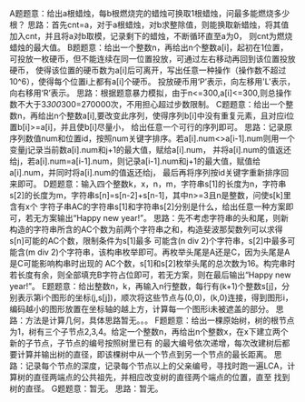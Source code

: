 A题题意：给出a根蜡烛，每b根燃烧完的蜡烛可换取1根蜡烛，问最多能燃烧多少根？
   思路：首先cnt=a，对于a根蜡烛，对b求整除值，则能换取新蜡烛，将其值加入cnt，并且将a对b取模，记录剩下的蜡烛，不断循环直至a为0，
        则cnt为燃烧蜡烛的最大值。
B题题意：给出一个整数n，再给出n个整数a[i]，起初在1位置，可投放一枚硬币，但不能连续在同一位置投放，可通过左右移动再回到该位置投放硬币，
        使得该位置的硬币数为a[i]后可离开，写出任意一种操作（操作数不超过10^6），使得每个位置i上都有a[i]个硬币。
        投放硬币用‘P’表示，向左移用'L'表示，向右移用‘R’表示。
   思路：根据题意暴力模拟，由于n<=300,a[i]<=300,则总操作数不大于3*300*300=270000次，不用担心超过步数限制。
C题题意：给出一个整数n，再给出n个整数a[i],要改变此序列，使得序列b[i]中没有重复元素，且对应i位置b[i]>=a[i]，并且使b[i]尽量小，
        给出任意一个可行的序列即可。
   思路：记录原序列数值num和位置id，按照num关键字排序。若a[i].num<>a[i-1].num则用一个变量j记录当前数a[i].num和j+1的最大值，赋给a[i].num，
        并将a[i].num的值返还给j，若a[i].num=a[i-1].num，则记录a[i-1].num和j+1的最大值，赋值给a[i].num，并同时将a[i].num的值返还给j，
        最后再将序列按id关键字重新排序回来即可。
D题题意：输入四个整数k，x，n，m，字符串s[1]的长度为n，字符串s[2]的长度为m，字符串s[n]=s[n-2]+s[n-1]，其中n>=3且n是整数，问使s[k]里含有x个
        字符子串AC的字符串s[1]和字符串s[2]分别是什么，给出任意一种方案即可，若无方案输出“Happy new year!”。
   思路：先不考虑字符串的头和尾，则新构造的字符串所含的AC个数为前两个字符串之和，构造斐波那契数列可以求得s[n]可能的AC个数，限制条件为s[1]最多
        可能含(n div 2)个字符串，s[2]中最多可能含(m div 2)个字符串，该构串枚举即可。再枚举头尾是A还是C，因为头尾是A是C可能影响构串时出现的
        AC个数，s[1]和s[2]枚举头尾的总次数为16。构完串时若长度有余，则全部填充B字符占位即可，若无方案，则在最后输出“Happy new year!”。
E题题意：给出整数n，k，再输入n行整数，每行有(k+1)个整数s[j]，分别表示第i个图形的坐标(j,s[j])，顺次将这些节点与(0,0)，(k,0)连接，得到图形i，
        编码越小的图形放置在坐标轴的越上方，计算每一个图形i未被遮盖的部分。
   思路：方法是计算几何，具体思路暂无。。。
F题题意：给出一棵原始树，树的根节点为1，树有三个子节点2,3,4。给定一个整数n，再给出n个整数x，在x下建立两个新的子节点，子节点的编号按照树里已有
        的最大编号依次递增，每次改建树后都要计算并输出树的直径，即该棵树中从一个节点到另一个节点的最长距离。
   思路：记录每个节点的深度，记录每个节点以上的父亲编号，寻找时跑一遍LCA，计算树的直径两端点的公共祖先，并相应改变树的直径两个端点的位置，直至
        找到树的直径。
G题题意：暂无。
   思路：暂无。
